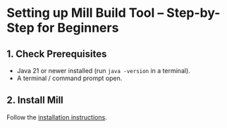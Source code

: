 # Setting up Mill Build Tool – Step-by-Step for Beginners

## 1. Check Prerequisites

- Java 21 or newer installed (run `java -version` in a terminal).
- A terminal / command prompt open.

## 2. Install Mill

Follow the [installation instructions](https://mill-build.org/mill/cli/installation-ide.html).
